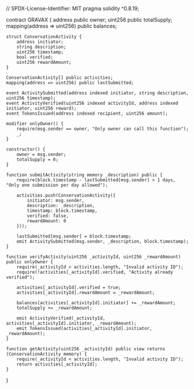 // SPDX-License-Identifier: MIT
pragma solidity ^0.8.19;

contract GRAVAX {
    address public owner;
    uint256 public totalSupply;
    mapping(address => uint256) public balances;
    
    struct ConservationActivity {
        address initiator;
        string description;
        uint256 timestamp;
        bool verified;
        uint256 rewardAmount;
    }
    
    ConservationActivity[] public activities;
    mapping(address => uint256) public lastSubmitted;
    
    event ActivitySubmitted(address indexed initiator, string description, uint256 timestamp);
    event ActivityVerified(uint256 indexed activityId, address indexed initiator, uint256 reward);
    event TokensIssued(address indexed recipient, uint256 amount);
    
    modifier onlyOwner() {
        require(msg.sender == owner, "Only owner can call this function");
        _;
    }
    
    constructor() {
        owner = msg.sender;
        totalSupply = 0;
    }
    
    function submitActivity(string memory _description) public {
        require(block.timestamp - lastSubmitted[msg.sender] > 1 days, "Only one submission per day allowed");
        
        activities.push(ConservationActivity({
            initiator: msg.sender,
            description: _description,
            timestamp: block.timestamp,
            verified: false,
            rewardAmount: 0
        }));
        
        lastSubmitted[msg.sender] = block.timestamp;
        emit ActivitySubmitted(msg.sender, _description, block.timestamp);
    }
    
    function verifyActivity(uint256 _activityId, uint256 _rewardAmount) public onlyOwner {
        require(_activityId < activities.length, "Invalid activity ID");
        require(!activities[_activityId].verified, "Activity already verified");
        
        activities[_activityId].verified = true;
        activities[_activityId].rewardAmount = _rewardAmount;
        
        balances[activities[_activityId].initiator] += _rewardAmount;
        totalSupply += _rewardAmount;
        
        emit ActivityVerified(_activityId, activities[_activityId].initiator, _rewardAmount);
        emit TokensIssued(activities[_activityId].initiator, _rewardAmount);
    }
    
    function getActivity(uint256 _activityId) public view returns (ConservationActivity memory) {
        require(_activityId < activities.length, "Invalid activity ID");
        return activities[_activityId];
    }
}
